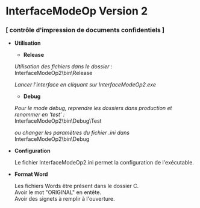 # InterfaceModeOp Version 2
### **[ contrôle d'impression de documents confidentiels ]**

* **Utilisation**
    * **Release**

    *Utilisation des fichiers dans le dossier  :*<br>
    InterfaceModeOp2\bin\Release

    *Lancer l'interface en cliquant sur InterfaceModeOp2.exe*

    * **Debug**

    *Pour le mode debug, reprendre les dossiers dans production et renommer en 'test' :*<br>
    InterfaceModeOp2\bin\Debug\Test

    *ou changer les paramètres du fichier .ini dans*<br>
    InterfaceModeOp2\bin\Debug

* **Configuration**

    Le fichier InterfaceModeOp2.ini permet la configuration de l'exécutable.

* **Format Word**

    Les fichiers Words être présent dans le dossier C.<br>
    Avoir le mot "ORIGINAL" en entête.<br>
    Avoir des signets à remplir à l'ouverture.<br>
    





    
